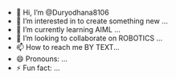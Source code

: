- 👋 Hi, I’m @Duryodhana8106
- 👀 I’m interested in to create something new ...
- 🌱 I’m currently learning AIML  ...
- 💞️ I’m looking to collaborate on ROBOTICS ...
- 📫 How to reach me BY TEXT...
- 😄 Pronouns: ...
- ⚡ Fun fact: ...

<!---
Duryodhana8106/Duryodhana8106 is a ✨ special ✨ repository because its `README.md` (this file) appears on your GitHub profile.
You can click the Preview link to take a look at your changes.
--->
